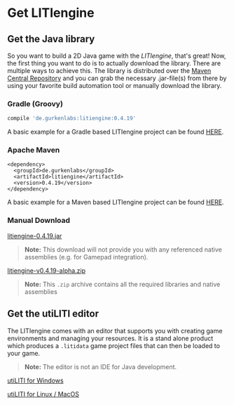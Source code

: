 # Get LITIengine

## Get the Java library

So you want to build a 2D Java game with the _LITIengine_, that's great! Now, the first thing you want to do is to actually download the library. There are multiple ways to achieve this. The library is distributed over the [Maven Central Repository](https://search.maven.org/artifact/de.gurkenlabs/litiengine/) and you can grab the necessary .jar-file\(s\) from there by using your favorite build automation tool or manually download the library.

### Gradle \(Groovy\)

```groovy
compile 'de.gurkenlabs:litiengine:0.4.19'
```

A basic example for a Gradle based LITIengine project can be found [HERE](https://github.com/gurkenlabs/litiengine/tree/master/examples/hello-liti-gradle).

### Apache Maven

```markup
<dependency>
  <groupId>de.gurkenlabs</groupId>
  <artifactId>litiengine</artifactId>
  <version>0.4.19</version>
</dependency>
```

A basic example for a Maven based LITIengine project can be found [HERE](https://github.com/gurkenlabs/litiengine/tree/master/examples/hello-liti-maven).

### Manual Download

[litiengine-0.4.19.jar](https://search.maven.org/remotecontent?filepath=de/gurkenlabs/litiengine/0.4.19/litiengine-0.4.19.jar)

> **Note:** This download will not provide you with any referenced native assemblies \(e.g. for Gamepad integration\).

[litiengine-v0.4.19-alpha.zip](https://github.com/gurkenlabs/litiengine/releases/download/v0.4.19-alpha/litiengine-v0.4.19-alpha.zip)

> **Note:** This `.zip` archive contains all the required libraries and native assemblies

## Get the utiLITI editor

The LITIengine comes with an editor that supports you with creating game environments and managing your resources. It is a stand alone product which produces a `.litidata` game project files that can then be loaded to your game.

> **Note:** The editor is not an IDE for Java development.

[utiLITI for Windows](https://github.com/gurkenlabs/litiengine/releases/download/v0.4.19-alpha/utiliti-v0.4.19-alpha-win.zip)

[utiLITI for Linux / MacOS](https://github.com/gurkenlabs/litiengine/releases/download/v0.4.19-alpha/utiliti-v0.4.19-alpha-linux-mac.zip)


